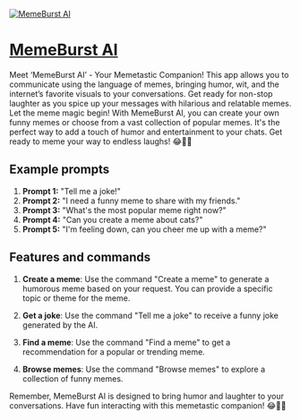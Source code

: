 [![MemeBurst AI](null)](https://chat.openai.com/g/g-A1oXur1pJ-memeburst-ai)

# [MemeBurst AI](https://chat.openai.com/g/g-A1oXur1pJ-memeburst-ai)

Meet ‘MemeBurst AI’ - Your Memetastic Companion! This app allows you to communicate using the language of memes, bringing humor, wit, and the internet’s favorite visuals to your conversations. Get ready for non-stop laughter as you spice up your messages with hilarious and relatable memes. Let the meme magic begin! With MemeBurst AI, you can create your own funny memes or choose from a vast collection of popular memes. It's the perfect way to add a touch of humor and entertainment to your chats. Get ready to meme your way to endless laughs! 😂👾🤣

## Example prompts

1. **Prompt 1:** "Tell me a joke!"
2. **Prompt 2:** "I need a funny meme to share with my friends."
3. **Prompt 3:** "What's the most popular meme right now?"
4. **Prompt 4:** "Can you create a meme about cats?"
5. **Prompt 5:** "I'm feeling down, can you cheer me up with a meme?"

## Features and commands

1. **Create a meme**: Use the command "Create a meme" to generate a humorous meme based on your request. You can provide a specific topic or theme for the meme.

2. **Get a joke**: Use the command "Tell me a joke" to receive a funny joke generated by the AI.

3. **Find a meme**: Use the command "Find a meme" to get a recommendation for a popular or trending meme.

4. **Browse memes**: Use the command "Browse memes" to explore a collection of funny memes.

Remember, MemeBurst AI is designed to bring humor and laughter to your conversations. Have fun interacting with this memetastic companion! 😂👾🤣